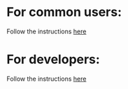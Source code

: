 # For common users:

Follow the instructions [here](https://docs.librephotos.com/docs/installation/standard-install)

# For developers:

Follow the instructions [here](https://docs.librephotos.com/docs/development/dev-install)
